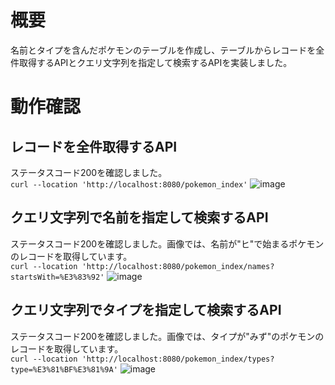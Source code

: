 # 概要
名前とタイプを含んだポケモンのテーブルを作成し、テーブルからレコードを全件取得するAPIとクエリ文字列を指定して検索するAPIを実装しました。


# 動作確認

## レコードを全件取得するAPI
ステータスコード200を確認しました。\
`curl --location 'http://localhost:8080/pokemon_index'`
![image](https://github.com/tattsun-R/RaiseTechTask/assets/138351540/4a90efdd-9eef-4404-800b-069f689f7e59)


## クエリ文字列で名前を指定して検索するAPI
ステータスコード200を確認しました。画像では、名前が"ヒ"で始まるポケモンのレコードを取得しています。\
`curl --location 'http://localhost:8080/pokemon_index/names?startsWith=%E3%83%92'`
![image](https://github.com/tattsun-R/RaiseTechTask/assets/138351540/6e3ffeea-803b-4be5-a2eb-2c459f02fc3a)


## クエリ文字列でタイプを指定して検索するAPI
ステータスコード200を確認しました。画像では、タイプが"みず"のポケモンのレコードを取得しています。\
`curl --location 'http://localhost:8080/pokemon_index/types?type=%E3%81%BF%E3%81%9A'`
![image](https://github.com/tattsun-R/RaiseTechTask/assets/138351540/5e4d2caf-9959-41da-9a80-3d7f996d1686)
